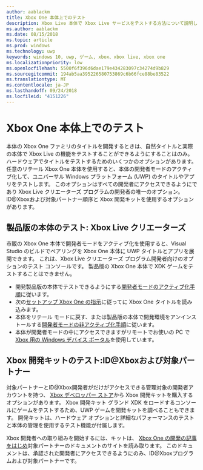 ```yaml
---
author: aablackm
title: Xbox One 本体上でのテスト
description: Xbox Live 本体で Xbox Live サービスをテストする方法について説明します
ms.author: aablackm
ms.date: 08/15/2018
ms.topic: article
ms.prod: windows
ms.technology: uwp
keywords: windows 10, uwp, ゲーム, xbox、xbox live, xbox one
ms.localizationpriority: low
ms.openlocfilehash: 5500f6f396d6dae179e434283097c34274d9b829
ms.sourcegitcommit: 194ab5aa395226580753869c6b66fce88be83522
ms.translationtype: MT
ms.contentlocale: ja-JP
ms.lasthandoff: 09/24/2018
ms.locfileid: "4151226"
---
```

# <a name="testing-on-the-xbox-one-console"></a>Xbox One 本体上でのテスト

本体の Xbox One ファミリのタイトルを開発するときは、自然タイトルと実際の本体で Xbox Live の機能をテストすることができるようにすることはのみ。 ハードウェアでタイトルをテストするためのいくつかのオプションがあります。 任意のリテール Xbox One 本体を使用すると、本体の開発者モードのアクティブ化して、ユニバーサル Windows プラットフォーム (UWP) のタイトルやアプリをテストします。 このオプションはすべての開発者にアクセスできるようにであり Xbox Live クリエーターズ プログラムの開発者の唯一のオプション。 ID@Xboxおよび対象パートナー順序と Xbox 開発キットを使用するオプションがあります。

## <a name="retail-console-testing-xbox-live-creators"></a>製品版の本体のテスト: Xbox Live クリエーターズ

市販の Xbox One 本体で開発者モードをアクティブ化を使用すると、Visual Studio のビルドでペアリングを Xbox One 本体に UWP タイトルとアプリを展開できます。 これは、Xbox Live クリエーターズ プログラム開発者向けのオプションのテスト コンソールです。 製品版の Xbox One 本体で XDK ゲームをテストすることはできません。

* 開発製品版の本体でテストできるようにする[開発者モードのアクティブ化手順](../xbox-apps/devkit-activation.md)に従います。  
* 次の[セットアップ Xbox One の指示](../xbox-apps/development-environment-setup.md#setting-up-your-xbox-one)に従ってに Xbox One タイトルを読み込みます。  
* 本体をリテール モードに戻す、または製品版の本体で開発環境をアンインストールする[開発者モードの非アクティブ化手順](../xbox-apps/devkit-deactivation.md)に従います。  
* 本体が開発者モードの中にアクセスできますがリモートでお使いの PC で[Xbox 用の Windows デバイス ポータル](../debug-test-perf/device-portal-xbox.md)を使用しています。  

## <a name="xbox-development-kit-testing-idxbox-and-managed-partners"></a>Xbox 開発キットのテスト:ID@Xboxおよび対象パートナー

対象パートナーとID@Xbox開発者がだけがアクセスできる管理対象の開発者アカウントを持つ、 [Xbox デベロッパー ストア](https://gamedevstore.partners.extranet.microsoft.com/)から Xbox 開発キットを購入するオプションがあります。 Xbox 開発キット グランド XDK をロードするコンソールにゲームをテストするため、UWP ゲームを開発キットを調べることもできます。 開発キットは、ハードウェア オプションと詳細なパフォーマンスのテストと本体の管理を使用するテスト機能が付属します。

Xbox 開発者への取り組みを開始するには、キットは、 [Xbox One の開発の記事をはじめ](https://developer.microsoft.com/en-us/games/xbox/docs/xdk/atoc-getting-started)対象パートナーのドキュメントのサイトを読み取ります。 このドキュメントは、承認された開発者にアクセスできるようにのみ、ID@Xboxプログラムおよび対象パートナーです。